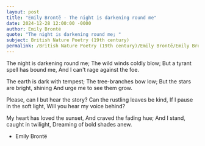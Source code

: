 ```yaml
---
layout: post
title: "Emily Brontë - The night is darkening round me"
date: 2024-12-28 12:00:00 -0000
author: Emily Brontë
quote: "The night is darkening round me; "
subject: British Nature Poetry (19th century)
permalink: /British Nature Poetry (19th century)/Emily Brontë/Emily Brontë - The night is darkening round me
---
```


The night is darkening round me; 
The wild winds coldly blow; 
But a tyrant spell has bound me, 
And I can't rage against the foe.

The earth is dark with tempest; 
The tree-branches bow low; 
But the stars are bright, shining 
And urge me to see them grow.

Please, can I but hear the story?
Can the rustling leaves be kind, 
If I pause in the soft light, 
Will you hear my voice behind?

My heart has loved the sunset, 
And craved the fading hue; 
And I stand, caught in twilight, 
Dreaming of bold shades anew.


- Emily Brontë

